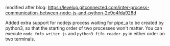 modified after blog: https://levelup.gitconnected.com/inter-process-communication-between-node-js-and-python-2e9c4fda928d

Added extra support for nodejs process waiting for pipe_a to be created by python3, so that the starting order of two processes won't matter. You can execute `node fofo_writer.js` and `python3 fifo_reader.py` in either order on two terminals.